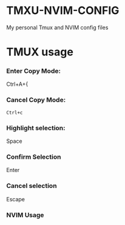 # TMXU-NVIM-CONFIG
My personal Tmux and NVIM config files

# TMUX usage
### Enter Copy Mode:
 Ctrl+A+{
### Cancel Copy Mode:
    Ctrl+c
### Highlight selection:
   Space
### Confirm Selection 
   Enter   
### Cancel selection
   Escape
   
### NVIM Usage 

